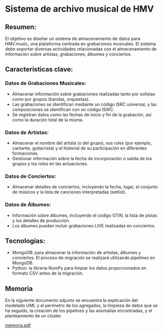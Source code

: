 # Sistema de archivo musical de HMV

## Resumen:

  El objetivo es diseñar un sistema de almacenamiento de datos para HMV.music, una plataforma centrada en grabaciones musicales. El sistema debe soportar diversas actividades relacionadas con el almacenamiento de información sobre artistas, grabaciones, álbumes y conciertos.

## Características clave:

### Datos de Grabaciones Musicales:

  - Almacenar información sobre grabaciones realizadas tanto por solistas como por grupos (bandas, orquestas).
  - Las grabaciones se identifican mediante un código ISRC universal, y las composiciones se identifican con un código ISWC.
  - Se registran datos como las fechas de inicio y fin de la grabación, así como la duración total de la misma.

### Datos de Artistas:

  - Almacenar el nombre del artista (o del grupo), sus roles (por ejemplo, cantante, guitarrista) y el historial de su participación en diferentes formaciones.
  - Gestionar información sobre la fecha de incorporación o salida de los grupos y los roles en las actuaciones.

### Datos de Conciertos:

  - Almacenar detalles de conciertos, incluyendo la fecha, lugar, el conjunto de músicos y la lista de canciones interpretadas (setlist).

### Datos de Álbumes:

  - Información sobre álbumes, incluyendo el código GTIN, la lista de pistas y los detalles de producción.
  - Los álbumes pueden incluir grabaciones LIVE realizadas en conciertos.

## Tecnologías:
  
  - MongoDB: para almacenar la información de artistas, álbumes y conciertos. El proceso de migración se realizará utilizando pipelines en MongoDB.
  - Python: la librería NumPy para limpiar los datos proporcionados en formato CSV antes de la migración.

## Memoria

  En la siguiente documento adjunto se encuentra la explicación del modelado UML y el perímetro de los agregados, la limpieza de datos que se ha seguido, la creación de los pipelines y las anomalías encontradas, y el planteamiento de un clúster.

[memoria.pdf]([https://github.com/carmenabans/Streaming-music-platform/files/14169057/doc.pdf](https://github.com/Ari-Potente/HMV-Music-Archiving-System/blob/main/Arquitectura%20de%20Datos_%20Memoria%20Final%20.pdf))
